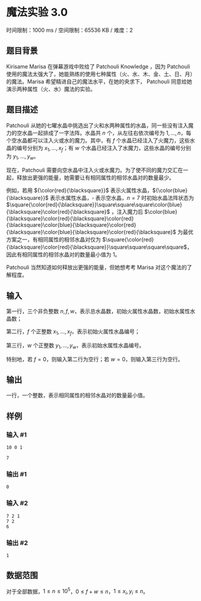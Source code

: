 # 魔法实验 3.0

时间限制：1000 ms / 空间限制：65536 KB / 难度：2

## 题目背景

Kirisame Marisa 在弹幕游戏中败给了 Patchouli Knowledge ，因为 Patchouli 使用的魔法太强大了，她能熟练的使用七种属性（火、水、木、金、土、日、月）的魔法。Marisa 希望精进自己的魔法水平，在她的央求下， Patchouli 同意给她演示两种属性（火、水）魔法的实验。

## 题目描述

Patchouli 从她的七曜水晶中挑选出了火和水两种属性的水晶，同一些没有注入魔力的空水晶一起排成了一字法阵。水晶共 $n$ 个，从左往右依次编号为 $1,\dots,n$，每个空水晶都可以注入火或水的魔力。其中，有 $f$ 个水晶已经注入了火魔力，这些水晶的编号分别为 $x_1,\dots,x_f$；有 $w$ 个水晶已经注入了水魔力，这些水晶的编号分别为 $y_1,\dots,y_w$。

现在，Patchouli 需要向空水晶中注入火或水魔力。为了使不同的魔力交汇在一起，释放出更强的能量，她需要让有相同属性的相邻水晶对的数量最少。

例如，若用 ${\color{red}{\blacksquare}}$ 表示火属性水晶，${\color{blue}{\blacksquare}}$ 表示水属性水晶，$\square$ 表示空水晶，$n=7$ 时初始水晶法阵状态为 $\square{\color{red}{\blacksquare}}\square\square\square\color{blue}{\blacksquare}\color{red}{\blacksquare}$ ，注入魔力后 $\color{blue}{\blacksquare}\color{red}{\blacksquare}\color{red}{\blacksquare}\color{blue}{\blacksquare}\color{red}{\blacksquare}\color{blue}{\blacksquare}\color{red}{\blacksquare}$ 为最优方案之一，有相同属性的相邻水晶对仅为 $\square{\color{red}{\blacksquare}\color{red}{\blacksquare}}\square\square\square\square$，因此有相同属性的相邻水晶对的数量最小值为 $1$。

Patchouli 当然知道如何释放出更强的能量，但她想考考 Marisa 对这个魔法的了解程度。

## 输入

第一行，三个非负整数 $n,f,w$，表示总水晶数，初始火属性水晶数，初始水属性水晶数；

第二行，$f$ 个正整数 $x_1,\dots,x_f$，表示初始火属性水晶编号；

第三行，$w$ 个正整数 $y_1,\dots,y_w$，表示初始水属性水晶编号。

特别地，若 $f=0$，则输入第二行为空行；若 $w=0$，则输入第三行为空行。

## 输出

一行，一个整数，表示相同属性的相邻水晶对的数量最小值。

## 样例

### 输入 #1

    10 0 1

    7

### 输出 #1

    0

### 输入 #2

    7 2 1
    7 2
    6

### 输出 #2

    1

## 数据范围

对于全部数据，$1\leq n\leq 10^5$，$0\leq f+w\leq n$，$1\leq x_i,y_i\leq n$。
